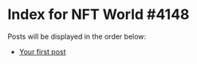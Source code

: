 # Index for NFT World #4148
Posts will be displayed in the order below:

- [Your first post](./001-first.md)

